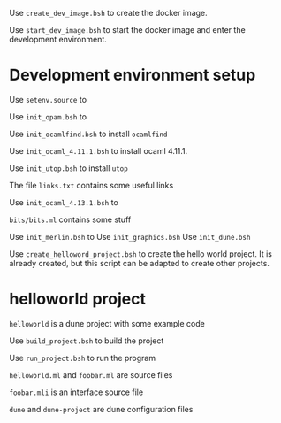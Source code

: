 Use `create_dev_image.bsh` to create the docker image.

Use `start_dev_image.bsh` to start the docker image and enter the development environment.

# Development environment setup

Use `setenv.source` to

Use `init_opam.bsh` to 

Use `init_ocamlfind.bsh` to install `ocamlfind`

Use `init_ocaml_4.11.1.bsh` to install ocaml 4.11.1.

Use `init_utop.bsh` to install `utop`

The file `links.txt` contains some useful links

Use `init_ocaml_4.13.1.bsh` to


`bits/bits.ml` contains some stuff

Use `init_merlin.bsh` to
Use `init_graphics.bsh`
Use `init_dune.bsh`

Use `create_helloword_project.bsh` to create the hello world project. It is already created, but this script can be adapted to create other projects.

# helloworld project

`helloworld` is a dune project with some example code

Use `build_project.bsh` to build the project

Use `run_project.bsh` to run the program

`helloworld.ml` and `foobar.ml` are source files

`foobar.mli` is an interface source file

`dune` and `dune-project` are dune configuration files



